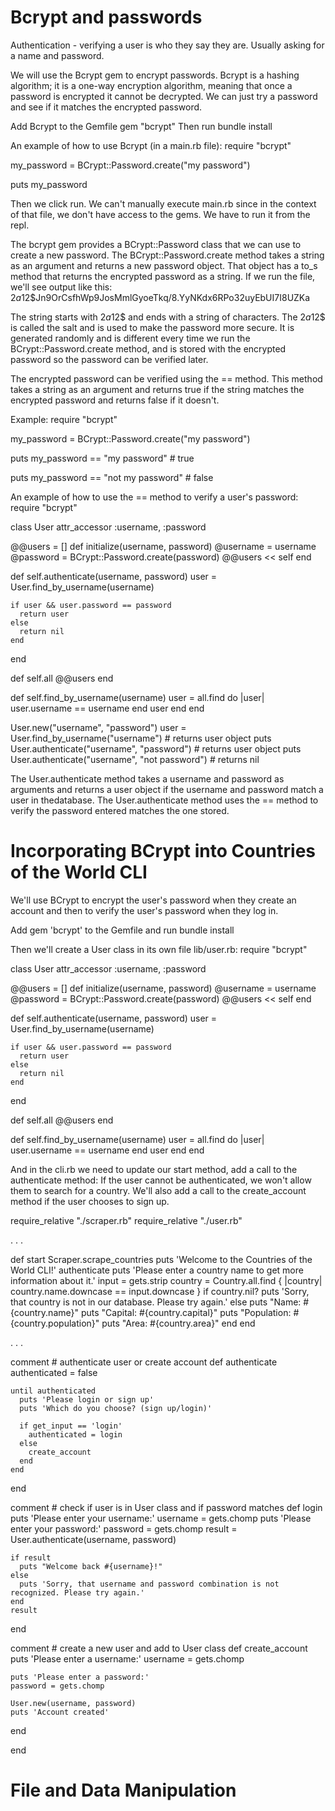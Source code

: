 # Bcrypt and passwords
Authentication - verifying a user is who they say they are. Usually asking for a name and password.

We will use the Bcrypt gem to encrypt passwords.
Bcrypt is a hashing algorithm; it is a one-way encryption algorithm, meaning that once a password is encrypted it cannot be decrypted. We can just try a password and see if it matches the encrypted password.

Add Bcrypt to the Gemfile
gem "bcrypt"
Then run bundle install

An example of how to use Bcrypt (in a main.rb file):
require "bcrypt"

my_password = BCrypt::Password.create("my password")

puts my_password

Then we click run. We can't manually execute main.rb since in the context of that file, we don't have access to the gems. We have to run it from the repl.

The bcrypt gem provides a BCrypt::Password class that we can use to create a new password.
The BCrypt::Password.create method takes a string as an argument and returns a new password object. That object has a to_s method that returns the encrypted password as a string.
If we run the file, we'll see output like this:
$2a$12$Jn9OrCsfhWp9JosMmlGyoeTkq/8.YyNKdx6RPo32uyEbUI7I8UZKa

The string starts with $2a$12$ and ends with a string of characters. 
The $2a$12$ is called the salt and is used to make the password more secure. It is generated randomly and is different every time we run the BCrypt::Password.create method, and is stored with the encrypted password so the password can be verified later.

The encrypted password can be verified using the == method. This method takes a string as an argument and returns true if the string matches the encrypted password and returns false if it doesn't.

Example:
require "bcrypt"

my_password = BCrypt::Password.create("my password")

puts my_password == "my password" # true

puts my_password == "not my password" # false

An example of how to use the == method to verify a user's password:
require "bcrypt"

class User
  attr_accessor :username, :password

  @@users = []
  def initialize(username, password)
    @username = username
    @password = BCrypt::Password.create(password)
    @@users << self
  end

  def self.authenticate(username, password)
    user = User.find_by_username(username)

    if user && user.password == password
      return user
    else
      return nil
    end
  end

  def self.all
    @@users
  end

  def self.find_by_username(username)
    user = all.find do |user|
      user.username == username
    end
    user
  end
end

User.new("username", "password")
user = User.find_by_username("username") # returns user object
puts User.authenticate("username", "password") # returns user object
puts User.authenticate("username", "not password") # returns nil

The User.authenticate method takes a username and password as arguments and returns a user object if the username and password match a user in thedatabase. The User.authenticate method uses the == method to verify the password entered matches the one stored.


# Incorporating BCrypt into Countries of the World CLI
We'll use BCrypt to encrypt the user's password when they create an account and then to verify the user's password when they log in.

Add gem 'bcrypt' to the Gemfile and run bundle install

Then we'll create a User class in its own file lib/user.rb:
require "bcrypt"

class User
  attr_accessor :username, :password

  @@users = []
  def initialize(username, password)
    @username = username
    @password = BCrypt::Password.create(password)
    @@users << self
  end

  def self.authenticate(username, password)
    user = User.find_by_username(username)

    if user && user.password == password
      return user
    else
      return nil
    end
  end

  def self.all
    @@users
  end

  def self.find_by_username(username)
    user = all.find do |user|
      user.username == username
    end
    user
  end
end

And in the cli.rb we need to update our start method, add a call to the authenticate method:
If the user cannot be authenticated, we won't allow them to search for a country.
We'll also add a call to the create_account method if the user chooses to sign up.

require_relative "./scraper.rb"
require_relative "./user.rb"

 . . .

  def start
    Scraper.scrape_countries
    puts 'Welcome to the Countries of the World CLI!'
    authenticate
    puts 'Please enter a country name to get more information about it.'
    input = gets.strip
    country = Country.all.find { |country| country.name.downcase == input.downcase }
    if country.nil?
      puts 'Sorry, that country is not in our database. Please try again.'
    else
      puts "Name: #{country.name}"
      puts "Capital: #{country.capital}"
      puts "Population: #{country.population}"
      puts "Area: #{country.area}"
    end
  end

 . . .

comment # authenticate user or create account
  def authenticate
    authenticated = false

    until authenticated
      puts 'Please login or sign up'
      puts 'Which do you choose? (sign up/login)'

      if get_input == 'login'
        authenticated = login
      else
        create_account
      end
    end
  end

  comment # check if user is in User class and if password matches
  def login
    puts 'Please enter your username:'
    username = gets.chomp
    puts 'Please enter your password:'
    password = gets.chomp
    result = User.authenticate(username, password)

    if result
      puts "Welcome back #{username}!"
    else
      puts 'Sorry, that username and password combination is not recognized. Please try again.'
    end
    result
  end

  comment # create a new user and add to User class
  def create_account
    puts 'Please enter a username:'
    username = gets.chomp

    puts 'Please enter a password:'
    password = gets.chomp

    User.new(username, password)
    puts 'Account created'
  end

end


# File and Data Manipulation